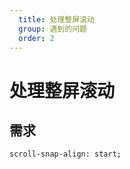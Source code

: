 ```yaml
---
  title: 处理整屏滚动
  group: 遇到的问题
  order: 2
---
```


# 处理整屏滚动

## 需求


<!-- ## CSS -->

```less
scroll-snap-align: start;
```